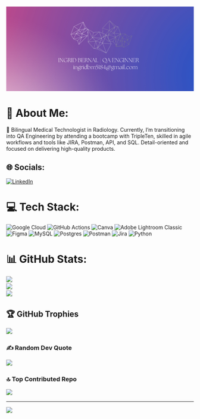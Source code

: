 ![Header](https://github.com/ingridbm5184/ingridbm5184/blob/main/INGRID%20BERNAL%20%20QA%20ENGINNER%20(5).png)

# 💫 About Me:
🔭 Bilingual Medical Technologist in Radiology. Currently, I’m transitioning into QA Engineering by attending a bootcamp with TripleTen, skilled in agile workflows
and tools like JIRA, Postman, API, and SQL. Detail-oriented and focused on delivering high-quality products.


## 🌐 Socials:
[![LinkedIn](https://img.shields.io/badge/LinkedIn-%230077B5.svg?logo=linkedin&logoColor=white)](https://linkedin.com/in/https://www.linkedin.com/in/ingrid-bernal-2bb484341/) 

# 💻 Tech Stack:
![Google Cloud](https://img.shields.io/badge/GoogleCloud-%234285F4.svg?style=for-the-badge&logo=google-cloud&logoColor=white) ![GitHub Actions](https://img.shields.io/badge/github%20actions-%232671E5.svg?style=for-the-badge&logo=githubactions&logoColor=white) ![Canva](https://img.shields.io/badge/Canva-%2300C4CC.svg?style=for-the-badge&logo=Canva&logoColor=white) ![Adobe Lightroom Classic](https://img.shields.io/badge/Adobe%20Lightroom%20Classic-31A8FF.svg?style=for-the-badge&logo=Adobe%20Lightroom%20Classic&logoColor=white) ![Figma](https://img.shields.io/badge/figma-%23F24E1E.svg?style=for-the-badge&logo=figma&logoColor=white) ![MySQL](https://img.shields.io/badge/mysql-4479A1.svg?style=for-the-badge&logo=mysql&logoColor=white) ![Postgres](https://img.shields.io/badge/postgres-%23316192.svg?style=for-the-badge&logo=postgresql&logoColor=white) ![Postman](https://img.shields.io/badge/Postman-FF6C37?style=for-the-badge&logo=postman&logoColor=white) ![Jira](https://img.shields.io/badge/jira-%230A0FFF.svg?style=for-the-badge&logo=jira&logoColor=white) ![Python](https://img.shields.io/badge/python-3670A0?style=for-the-badge&logo=python&logoColor=ffdd54)
# 📊 GitHub Stats:
![](https://github-readme-stats.vercel.app/api?username=ingridbm5184&theme=merko&hide_border=false&include_all_commits=false&count_private=false)<br/>
![](https://github-readme-streak-stats.herokuapp.com/?user=ingridbm5184&theme=merko&hide_border=false)<br/>
![](https://github-readme-stats.vercel.app/api/top-langs/?username=ingridbm5184&theme=merko&hide_border=false&include_all_commits=false&count_private=false&layout=compact)

## 🏆 GitHub Trophies
![](https://github-profile-trophy.vercel.app/?username=ingridbm5184&theme=default&no-frame=false&no-bg=false&margin-w=4)

### ✍️ Random Dev Quote
![](https://quotes-github-readme.vercel.app/api?type=horizontal&theme=radical)

### 🔝 Top Contributed Repo
![](https://github-contributor-stats.vercel.app/api?username=ingridbm5184&limit=5&theme=dark&combine_all_yearly_contributions=true)

---
[![](https://visitcount.itsvg.in/api?id=ingridbm5184&icon=0&color=0)](https://visitcount.itsvg.in)

<!-- Proudly created with GPRM ( https://gprm.itsvg.in ) -->
